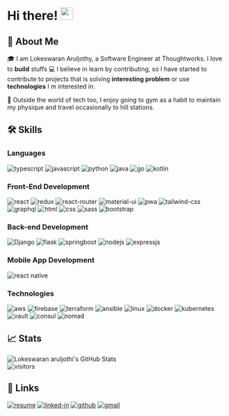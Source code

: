 # Hi there! <img src="https://media.giphy.com/media/hvRJCLFzcasrR4ia7z/giphy.gif" width="29px" height="29px">

## 🚀 About Me

🎓 I am Lokeswaran Aruljothy, a Software Engineer at Thoughtworks. I love to **build** stuffs 💻 I believe in learn by contributing, so I have started to contribute to projects that is solving **interesting problem** or use **technologies** I m interested in.

🎸 Outside the world of tech too, I enjoy going to gym as a habit to maintain my physique and travel occasionally to hill stations.

## 🛠️ Skills

### Languages

![typescript](https://img.shields.io/badge/TypeScript-3178C6?style=for-the-badge&logo=typescript&logoColor=white)
![javascript](https://img.shields.io/badge/JavaScript-323330?style=for-the-badge&logo=javascript&logoColor=F7DF1E)
![python](https://img.shields.io/badge/Python-3776AB?style=for-the-badge&logo=python&logoColor=white)
![java](https://img.shields.io/badge/Java-9b2321?style=for-the-badge&logo=java&logoColor=000000)
![go](https://img.shields.io/badge/GO-00ADD8?style=for-the-badge&logo=go&logoColor=ffffff)
![kotlin](https://img.shields.io/badge/kotlin-7F52FF?style=for-the-badge&logo=kotlin&logoColor=daccff)

### Front-End Development

![react](https://img.shields.io/badge/React-20232A?style=for-the-badge&logo=react&logoColor=61DAFB)
![redux](https://img.shields.io/badge/Redux-593D88?style=for-the-badge&logo=redux&logoColor=white)
![react-router](https://img.shields.io/badge/React_Router-CA4245?style=for-the-badge&logo=react-router&logoColor=white)
![material-ui](https://img.shields.io/badge/Material_UI-0081CB?style=for-the-badge&logo=mui&logoColor=white)
![pwa](https://img.shields.io/badge/Progressive_Web_App-4285F4?style=for-the-badge&logo=googlechrome&logoColor=white)
![tailwind-css](https://img.shields.io/badge/tailwind_css-06B6D4?style=for-the-badge&logo=tailwind-css&logoColor=white)
![graphql](https://img.shields.io/badge/GraphQL-E434AA?style=for-the-badge&logo=graphql&logoColor=white)
![html](https://img.shields.io/badge/HTML5-E34F26?style=for-the-badge&logo=html5&logoColor=white)
![css](https://img.shields.io/badge/CSS3-1572B6?style=for-the-badge&logo=css3&logoColor=white)
![sass](https://img.shields.io/badge/SASS-CC6699?style=for-the-badge&logo=sass&logoColor=white)
![bootstrap](https://img.shields.io/badge/Bootstrap-563D7C?style=for-the-badge&logo=bootstrap&logoColor=white)

### Back-end Development

![Django](https://img.shields.io/badge/django-092E20?style=for-the-badge&logo=django&logoColor=ffffff)
![flask](https://img.shields.io/badge/flask-000000?style=for-the-badge&logo=flask&logoColor=ffffff)
![springboot](https://img.shields.io/badge/springboot-6DB33F?style=for-the-badge&logo=springboot&logoColor=ffffff)
![nodejs](https://img.shields.io/badge/node.js-339933?style=for-the-badge&logo=node.js&logoColor=ffffff)
![expressjs](https://img.shields.io/badge/express-000000?style=for-the-badge&logo=express&logoColor=ffffff)

### Mobile App Development

![react native](https://img.shields.io/badge/Reactnative-B7178C?style=for-the-badge&logo=react&logoColor=61DAFB)

### Technologies

![aws](https://img.shields.io/badge/aws-232F3E?style=for-the-badge&logo=amazonaws&logoColor=white)
![firebase](https://img.shields.io/badge/Firebase-ffaa00?style=for-the-badge&logo=Firebase&logoColor=white)
![terraform](https://img.shields.io/badge/terraform-7B42BC?style=for-the-badge&logo=terraform&logoColor=white)
![ansible](https://img.shields.io/badge/ansible-EE0000?style=for-the-badge&logo=ansible&logoColor=white)
![linux](https://img.shields.io/badge/linux-FCC624?style=for-the-badge&logo=linux&logoColor=black)
![docker](https://img.shields.io/badge/docker-2496ED?style=for-the-badge&logo=docker&logoColor=white)
![kubernetes](https://img.shields.io/badge/kubernetes-326CE5?style=for-the-badge&logo=kubernetes&logoColor=white)
![vault](https://img.shields.io/badge/vault-000000?style=for-the-badge&logo=vault&logoColor=white)
![consul](https://img.shields.io/badge/consul-F24C53?style=for-the-badge&logo=consul&logoColor=white)
![nomad](https://img.shields.io/badge/nomad-C11920?style=for-the-badge&logo=nomad&logoColor=white)

## 📈 Stats

<div>
    <img src="https://github-readme-stats.vercel.app/api?username=lokeswaran-aj&show_icons=true&hide_border=true" alt="Lokeswaran aruljothi's GitHub Stats">
    <br />
    <img src="https://visitor-badge.laobi.icu/badge?page_id=lokeswaran-aj.lokeswaran-aj" alt="visitors">
</div>

## 🔗 Links

[![resume](https://img.shields.io/badge/Resume-4285F4?style=for-the-badge&logo=read-the-docs&logoColor=white)](https://drive.google.com/file/d/1a6sP_y6cJ4w3dE8x_3OLyVHSOp18EV7V/view)
[![linked-in](https://img.shields.io/badge/Linked_In-0077B5?style=for-the-badge&logo=LinkedIn&logoColor=white)](https://www.linkedin.com/in/lokeswaran-aj/)
[![github](https://img.shields.io/badge/GitHub-000000?style=for-the-badge&logo=GitHub&logoColor=white)](https://github.com/lokeswaran-aj)
[![gmail](https://img.shields.io/badge/Gmail-D14836?style=for-the-badge&logo=Gmail&logoColor=white)](mailto:11lokeswaran@gamil.com)
